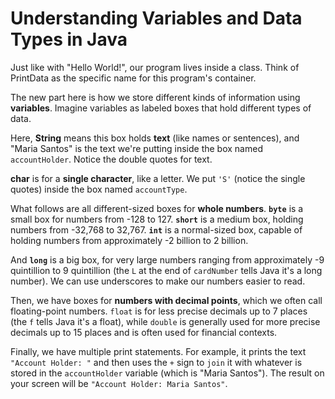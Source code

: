 # Understanding Variables and Data Types in Java

Just like with "Hello World!", our program lives inside a class. Think of PrintData as the specific name for this program's container.

The new part here is how we store different kinds of information using **variables**. Imagine variables as labeled boxes that hold different types of data.

Here, **String** means this box holds **text** (like names or sentences), and "Maria Santos" is the text we're putting inside the box named `accountHolder`. Notice the double quotes for text.

**char** is for a **single character**, like a letter. We put `'S'` (notice the single quotes) inside the box named `accountType`.

What follows are all different-sized boxes for **whole numbers**. **`byte`** is a small box for numbers from -128 to 127. **`short`** is a medium box, holding numbers from -32,768 to 32,767. **`int`** is a normal-sized box, capable of holding numbers from approximately -2 billion to 2 billion.

And **`long`** is a big box, for very large numbers ranging from approximately -9 quintillion to 9 quintillion (the `L` at the end of `cardNumber` tells Java it's a long number). We can use underscores to make our numbers easier to read.

Then, we have boxes for **numbers with decimal points**, which we often call floating-point numbers. `float` is for less precise decimals up to 7 places (the `f` tells Java it's a float), while `double` is generally used for more precise decimals up to 15 places and is often used for financial contexts.

Finally, we have multiple print statements. For example, it prints the text `"Account Holder: "` and then uses the `+` sign to `join` it with whatever is stored in the `accountHolder` variable (which is "Maria Santos"). The result on your screen will be `"Account Holder: Maria Santos"`.
